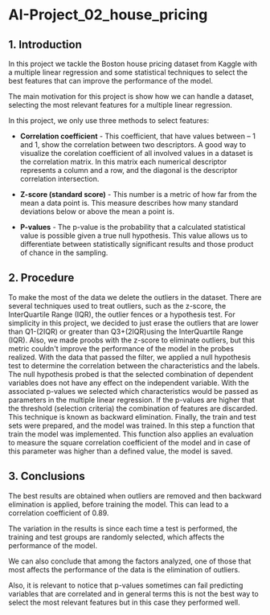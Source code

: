 # AI-Project_02_house_pricing
## 1.	Introduction
In this project we tackle the Boston house pricing dataset from Kaggle with a multiple linear regression and some statistical techniques to select the best features that can improve the performance of the model.

The main motivation for this project is show how we can handle a dataset, selecting the most relevant features for a multiple linear regression.

In this project, we only use three methods to select features:

- **Correlation coefficient** -
    This coefficient, that have values between – 1 and 1, show the correlation between two descriptors. A good way to visualize the corelation coefficient of all involved values in a dataset is the correlation matrix. In this matrix each numerical descriptor represents a column and a row, and the diagonal is the descriptor correlation intersection.
    
- **Z-score (standard score)** -
    This number is a metric of how far from the mean a data point is. This measure describes how many standard deviations below or above the mean a point is. 
    
- **P-values** -
    The p-value is the probability that a calculated statistical value is possible given a true null hypothesis. This value allows us to differentiate between statistically significant results and those product of chance in the sampling. 

## 2.	Procedure
 
To make the most of the data we delete the outliers in the dataset. There are several techniques used to treat outliers, such as the z-score, the InterQuartile Range (IQR), the outlier fences or a hypothesis test. For simplicity in this project, we decided to just erase the outliers that are lower than Q1-(2IQR) or greater than Q3+(2IQR)using the InterQuartile Range (IQR). 
Also, we made proobs with the z-score to eliminate outliers, but this metric couldn't improve the performance of the model in the probes realized.
With the data that passed the filter, we applied a null hypothesis test to determine the correlation between the characteristics and the labels. The null hypothesis probed is that the selected combination of dependent variables does not have any effect on the independent variable. With the associated p-values we selected which characteristics would be passed as parameters in the multiple linear regression. If the p-values are higher that the threshold (selection criteria) the combination of features are discarded. This technique is known as backward elimination.
Finally, the train and test sets were prepared, and the model was trained. In this step a function that train the model was implemented. This function also applies an evaluation to measure the square correlation coefficient of the model and in case of this parameter was higher than a defined value, the model is saved.

## 3.	Conclusions

The best results are obtained when outliers are removed and then backward elimination is applied, before training the model. This can lead to a correlation coefficient of 0.89.

The variation in the results is since each time a test is performed, the training and test groups are randomly selected, which affects the performance of the model.

We can also conclude that among the factors analyzed, one of those that most affects the performance of the data is the elimination of outliers. 

Also, it is relevant to notice that p-values sometimes can fail predicting variables that are correlated and in general terms this is not the best way to select the most relevant features but in this case they performed well.
